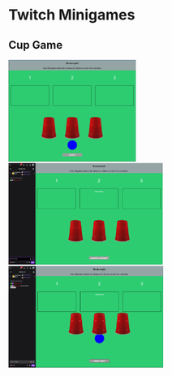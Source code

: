 # Twitch Minigames

## Cup Game

<img src="images/cup_game/1.png" height="200px" width="auto"> <img src="images/cup_game/2.png" height="200px" width="auto"> <img src="images/cup_game/3.png" height="200px" width="auto">
